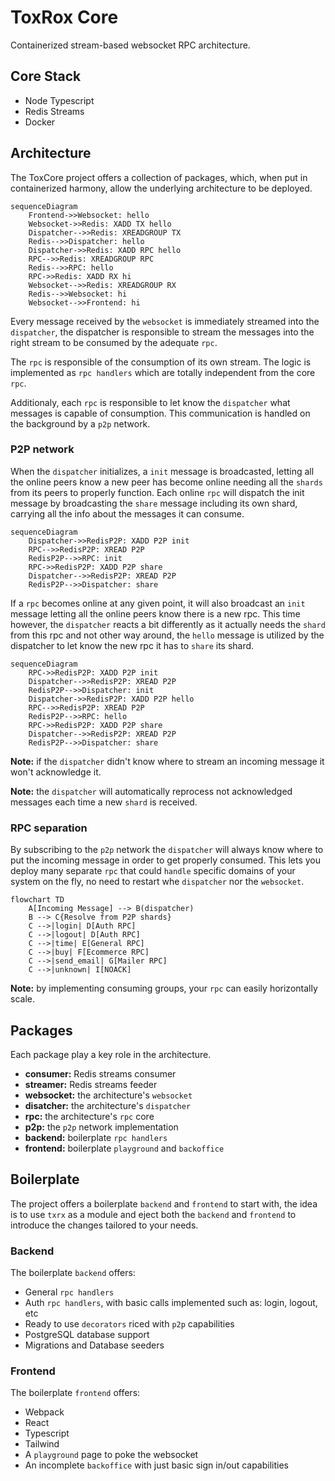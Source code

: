 # ToxRox Core

Containerized stream-based websocket RPC architecture.

## Core Stack

- Node Typescript
- Redis Streams
- Docker

## Architecture

The ToxCore project offers a collection of packages, which, when put in containerized harmony, allow the underlying architecture to be deployed.

```mermaid
sequenceDiagram
    Frontend->>Websocket: hello
    Websocket->>Redis: XADD TX hello
    Dispatcher-->>Redis: XREADGROUP TX
    Redis-->>Dispatcher: hello
    Dispatcher->>Redis: XADD RPC hello
    RPC-->>Redis: XREADGROUP RPC
    Redis-->>RPC: hello
    RPC->>Redis: XADD RX hi
    Websocket-->>Redis: XREADGROUP RX
    Redis-->>Websocket: hi
    Websocket-->>Frontend: hi
```

Every message received by the `websocket` is immediately streamed into the `dispatcher`, the dispatcher is responsible to stream the messages into the right stream to be consumed by the adequate `rpc`.

The `rpc` is responsible of the consumption of its own stream. The logic is implemented as `rpc handlers` which are totally independent from the core `rpc`.

Additionaly, each `rpc` is responsible to let know the `dispatcher` what messages is capable of consumption. This communication is handled on the background by a `p2p` network.

### P2P network

When the `dispatcher` initializes, a `init` message is broadcasted, letting all the online peers know a new peer has become online needing all the `shards` from its peers to properly function. Each online `rpc` will dispatch the init message by broadcasting the `share` message including its own shard, carrying all the info about the messages it can consume.

```mermaid
sequenceDiagram
    Dispatcher->>RedisP2P: XADD P2P init
    RPC-->>RedisP2P: XREAD P2P
    RedisP2P-->>RPC: init
    RPC->>RedisP2P: XADD P2P share
    Dispatcher-->>RedisP2P: XREAD P2P
    RedisP2P-->>Dispatcher: share
```

If a `rpc` becomes online at any given point, it will also broadcast an `init` message letting all the online peers know there is a new rpc. This time however, the `dispatcher` reacts a bit differently as it actually needs the `shard` from this rpc and not other way around, the `hello` message is utilized by the dispatcher to let know the new rpc it has to `share` its shard.

```mermaid
sequenceDiagram
    RPC->>RedisP2P: XADD P2P init
    Dispatcher-->>RedisP2P: XREAD P2P
    RedisP2P-->>Dispatcher: init
    Dispatcher->>RedisP2P: XADD P2P hello
    RPC-->>RedisP2P: XREAD P2P
    RedisP2P-->>RPC: hello
    RPC->>RedisP2P: XADD P2P share
    Dispatcher-->>RedisP2P: XREAD P2P
    RedisP2P-->>Dispatcher: share
```

**Note:** if the `dispatcher` didn't know where to stream an incoming message it won't acknowledge it.

**Note:** the `dispatcher` will automatically reprocess not acknowledged messages each time a new `shard` is received.

### RPC separation

By subscribing to the `p2p` network the `dispatcher` will always know where to put the incoming message in order to get properly consumed. This lets you deploy many separate `rpc` that could `handle` specific domains of your system on the fly, no need to restart whe `dispatcher` nor the `websocket`.

```mermaid
flowchart TD
    A[Incoming Message] --> B(dispatcher)
    B --> C{Resolve from P2P shards}
    C -->|login| D[Auth RPC]
    C -->|logout| D[Auth RPC]
    C -->|time| E[General RPC]
    C -->|buy| F[Ecommerce RPC]
    C -->|send_email| G[Mailer RPC]
    C -->|unknown| I[NOACK]
```

**Note:** by implementing consuming groups, your `rpc` can easily horizontally scale.

## Packages

Each package play a key role in the architecture.

- **consumer:** Redis streams consumer
- **streamer:** Redis streams feeder
- **websocket:** the architecture's `websocket`
- **disatcher:** the architecture's `dispatcher`
- **rpc:** the architecture's `rpc` core
- **p2p:** the `p2p` network implementation
- **backend:** boilerplate `rpc handlers`
- **frontend:** boilerplate `playground` and `backoffice`

## Boilerplate

The project offers a boilerplate `backend` and `frontend` to start with, the idea is to use `txrx` as a module and eject both the `backend` and `frontend` to introduce the changes tailored to your needs.

### Backend

The boilerplate `backend` offers:

- General `rpc handlers`
- Auth `rpc handlers`, with basic calls implemented such as: login, logout, etc
- Ready to use `decorators` riced with `p2p` capabilities
- PostgreSQL database support
- Migrations and Database seeders

### Frontend

The boilerplate `frontend` offers:

- Webpack
- React
- Typescript
- Tailwind
- A `playground` page to poke the websocket
- An incomplete `backoffice` with just basic sign in/out capabilities
